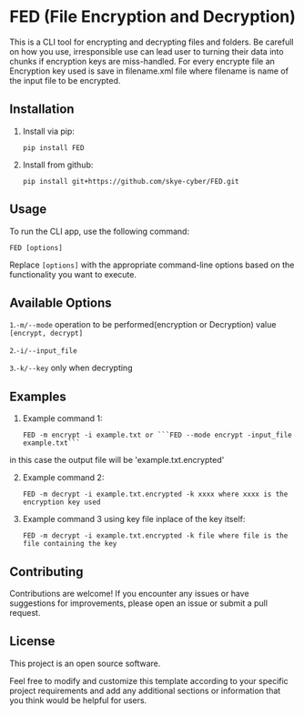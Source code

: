 # FED (File Encryption and Decryption)
This is a CLI tool for encrypting and decrypting files and folders.
Be carefull on how you use, irresponsible use can lead user to turning their data into chunks
if encryption keys are miss-handled.
For every encrypte file an Encryption key used is save in filename.xml file
where filename is name of the input file to be encrypted.

## Installation

1. Install via pip:

   ```shell
   pip install FED
      ```
2. Install from github:

   ```shell
   pip install git+https://github.com/skye-cyber/FED.git
   ```


## Usage

To run the CLI app, use the following command:

```shell
FED [options]
```

Replace `[options]` with the appropriate command-line options based on the functionality you want to execute.

## Available Options
`1`.``-m/--mode`` operation to be performed(encryption or Decryption) value ```[encrypt, decrypt]```

`2`.``-i/--input_file``

`3`.``-k/--key`` only when decrypting

## Examples

1. Example command 1:

   ```shell
   FED -m encrypt -i example.txt or ```FED --mode encrypt -input_file example.txt```
   ```
in this case the output file will be 'example.txt.encrypted'

2. Example command 2:
   ```shell
   FED -m decrypt -i example.txt.encrypted -k xxxx where xxxx is the encryption key used
   ```
2. Example command 3 using key file inplace of the key itself:
    ```shell
    FED -m decrypt -i example.txt.encrypted -k file where file is the file containing the key
    ```

## Contributing

Contributions are welcome! If you encounter any issues or have suggestions for improvements, please open an issue or submit a pull request.

## License

This project is an open source software.


Feel free to modify and customize this template according to your specific project requirements and add any additional sections or information that you think would be helpful for users.


